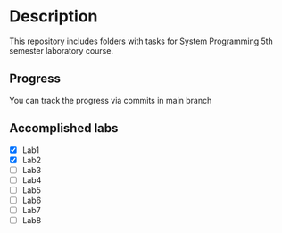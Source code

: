 # Description

This repository includes folders with tasks for System Programming 5th semester laboratory course.

## Progress

You can track the progress via commits in main branch

## Accomplished labs

- [X] Lab1
- [X] Lab2
- [ ] Lab3
- [ ] Lab4
- [ ] Lab5
- [ ] Lab6
- [ ] Lab7
- [ ] Lab8

